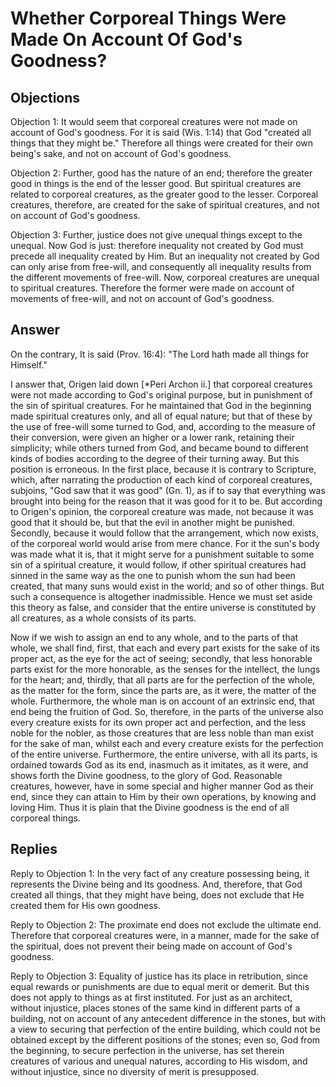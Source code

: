 # Whether Corporeal Things Were Made On Account Of God's Goodness?

## Objections

Objection 1: It would seem that corporeal creatures were not made on account of God's goodness. For it is said (Wis. 1:14) that God "created all things that they might be." Therefore all things were created for their own being's sake, and not on account of God's goodness.

Objection 2: Further, good has the nature of an end; therefore the greater good in things is the end of the lesser good. But spiritual creatures are related to corporeal creatures, as the greater good to the lesser. Corporeal creatures, therefore, are created for the sake of spiritual creatures, and not on account of God's goodness.

Objection 3: Further, justice does not give unequal things except to the unequal. Now God is just: therefore inequality not created by God must precede all inequality created by Him. But an inequality not created by God can only arise from free-will, and consequently all inequality results from the different movements of free-will. Now, corporeal creatures are unequal to spiritual creatures. Therefore the former were made on account of movements of free-will, and not on account of God's goodness.

## Answer

On the contrary, It is said (Prov. 16:4): "The Lord hath made all things for Himself."

I answer that, Origen laid down [*Peri Archon ii.] that corporeal creatures were not made according to God's original purpose, but in punishment of the sin of spiritual creatures. For he maintained that God in the beginning made spiritual creatures only, and all of equal nature; but that of these by the use of free-will some turned to God, and, according to the measure of their conversion, were given an higher or a lower rank, retaining their simplicity; while others turned from God, and became bound to different kinds of bodies according to the degree of their turning away. But this position is erroneous. In the first place, because it is contrary to Scripture, which, after narrating the production of each kind of corporeal creatures, subjoins, "God saw that it was good" (Gn. 1), as if to say that everything was brought into being for the reason that it was good for it to be. But according to Origen's opinion, the corporeal creature was made, not because it was good that it should be, but that the evil in another might be punished. Secondly, because it would follow that the arrangement, which now exists, of the corporeal world would arise from mere chance. For it the sun's body was made what it is, that it might serve for a punishment suitable to some sin of a spiritual creature, it would follow, if other spiritual creatures had sinned in the same way as the one to punish whom the sun had been created, that many suns would exist in the world; and so of other things. But such a consequence is altogether inadmissible. Hence we must set aside this theory as false, and consider that the entire universe is constituted by all creatures, as a whole consists of its parts.

Now if we wish to assign an end to any whole, and to the parts of that whole, we shall find, first, that each and every part exists for the sake of its proper act, as the eye for the act of seeing; secondly, that less honorable parts exist for the more honorable, as the senses for the intellect, the lungs for the heart; and, thirdly, that all parts are for the perfection of the whole, as the matter for the form, since the parts are, as it were, the matter of the whole. Furthermore, the whole man is on account of an extrinsic end, that end being the fruition of God. So, therefore, in the parts of the universe also every creature exists for its own proper act and perfection, and the less noble for the nobler, as those creatures that are less noble than man exist for the sake of man, whilst each and every creature exists for the perfection of the entire universe. Furthermore, the entire universe, with all its parts, is ordained towards God as its end, inasmuch as it imitates, as it were, and shows forth the Divine goodness, to the glory of God. Reasonable creatures, however, have in some special and higher manner God as their end, since they can attain to Him by their own operations, by knowing and loving Him. Thus it is plain that the Divine goodness is the end of all corporeal things.

## Replies

Reply to Objection 1: In the very fact of any creature possessing being, it represents the Divine being and Its goodness. And, therefore, that God created all things, that they might have being, does not exclude that He created them for His own goodness.

Reply to Objection 2: The proximate end does not exclude the ultimate end. Therefore that corporeal creatures were, in a manner, made for the sake of the spiritual, does not prevent their being made on account of God's goodness.

Reply to Objection 3: Equality of justice has its place in retribution, since equal rewards or punishments are due to equal merit or demerit. But this does not apply to things as at first instituted. For just as an architect, without injustice, places stones of the same kind in different parts of a building, not on account of any antecedent difference in the stones, but with a view to securing that perfection of the entire building, which could not be obtained except by the different positions of the stones; even so, God from the beginning, to secure perfection in the universe, has set therein creatures of various and unequal natures, according to His wisdom, and without injustice, since no diversity of merit is presupposed.